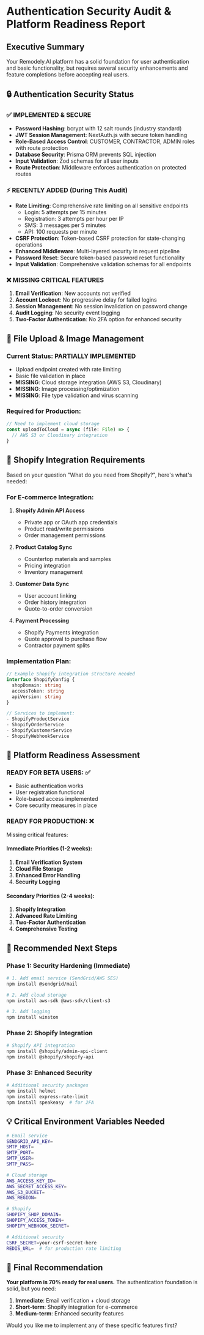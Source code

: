 # Authentication Security Audit & Platform Readiness Report

## Executive Summary
Your Remodely.AI platform has a solid foundation for user authentication and basic functionality, but requires several security enhancements and feature completions before accepting real users.

## 🔒 Authentication Security Status

### ✅ IMPLEMENTED & SECURE
- **Password Hashing**: bcrypt with 12 salt rounds (industry standard)
- **JWT Session Management**: NextAuth.js with secure token handling
- **Role-Based Access Control**: CUSTOMER, CONTRACTOR, ADMIN roles with route protection
- **Database Security**: Prisma ORM prevents SQL injection
- **Input Validation**: Zod schemas for all user inputs
- **Route Protection**: Middleware enforces authentication on protected routes

### ⚡ RECENTLY ADDED (During This Audit)
- **Rate Limiting**: Comprehensive rate limiting on all sensitive endpoints
  - Login: 5 attempts per 15 minutes
  - Registration: 3 attempts per hour per IP
  - SMS: 3 messages per 5 minutes
  - API: 100 requests per minute
- **CSRF Protection**: Token-based CSRF protection for state-changing operations
- **Enhanced Middleware**: Multi-layered security in request pipeline
- **Password Reset**: Secure token-based password reset functionality
- **Input Validation**: Comprehensive validation schemas for all endpoints

### ❌ MISSING CRITICAL FEATURES
1. **Email Verification**: New accounts not verified
2. **Account Lockout**: No progressive delay for failed logins
3. **Session Management**: No session invalidation on password change
4. **Audit Logging**: No security event logging
5. **Two-Factor Authentication**: No 2FA option for enhanced security

## 📁 File Upload & Image Management

### Current Status: PARTIALLY IMPLEMENTED
- Upload endpoint created with rate limiting
- Basic file validation in place
- **MISSING**: Cloud storage integration (AWS S3, Cloudinary)
- **MISSING**: Image processing/optimization
- **MISSING**: File type validation and virus scanning

### Required for Production:
```typescript
// Need to implement cloud storage
const uploadToCloud = async (file: File) => {
  // AWS S3 or Cloudinary integration
}
```

## 🛒 Shopify Integration Requirements

Based on your question "What do you need from Shopify?", here's what's needed:

### For E-commerce Integration:
1. **Shopify Admin API Access**
   - Private app or OAuth app credentials
   - Product read/write permissions
   - Order management permissions

2. **Product Catalog Sync**
   - Countertop materials and samples
   - Pricing integration
   - Inventory management

3. **Customer Data Sync**
   - User account linking
   - Order history integration
   - Quote-to-order conversion

4. **Payment Processing**
   - Shopify Payments integration
   - Quote approval to purchase flow
   - Contractor payment splits

### Implementation Plan:
```typescript
// Example Shopify integration structure needed
interface ShopifyConfig {
  shopDomain: string
  accessToken: string
  apiVersion: string
}

// Services to implement:
- ShopifyProductService
- ShopifyOrderService  
- ShopifyCustomerService
- ShopifyWebhookService
```

## 🚀 Platform Readiness Assessment

### READY FOR BETA USERS: ✅
- Basic authentication works
- User registration functional
- Role-based access implemented
- Core security measures in place

### READY FOR PRODUCTION: ❌
Missing critical features:

#### Immediate Priorities (1-2 weeks):
1. **Email Verification System**
2. **Cloud File Storage**
3. **Enhanced Error Handling**
4. **Security Logging**

#### Secondary Priorities (2-4 weeks):
1. **Shopify Integration**
2. **Advanced Rate Limiting**
3. **Two-Factor Authentication**
4. **Comprehensive Testing**

## 🔧 Recommended Next Steps

### Phase 1: Security Hardening (Immediate)
```bash
# 1. Add email service (SendGrid/AWS SES)
npm install @sendgrid/mail

# 2. Add cloud storage
npm install aws-sdk @aws-sdk/client-s3

# 3. Add logging
npm install winston
```

### Phase 2: Shopify Integration
```bash
# Shopify API integration
npm install @shopify/admin-api-client
npm install @shopify/shopify-api
```

### Phase 3: Enhanced Security
```bash
# Additional security packages
npm install helmet
npm install express-rate-limit
npm install speakeasy  # for 2FA
```

## 💡 Critical Environment Variables Needed

```bash
# Email service
SENDGRID_API_KEY=
SMTP_HOST=
SMTP_PORT=
SMTP_USER=
SMTP_PASS=

# Cloud storage
AWS_ACCESS_KEY_ID=
AWS_SECRET_ACCESS_KEY=
AWS_S3_BUCKET=
AWS_REGION=

# Shopify
SHOPIFY_SHOP_DOMAIN=
SHOPIFY_ACCESS_TOKEN=
SHOPIFY_WEBHOOK_SECRET=

# Additional security
CSRF_SECRET=your-csrf-secret-here
REDIS_URL=  # for production rate limiting
```

## 🎯 Final Recommendation

**Your platform is 70% ready for real users.** The authentication foundation is solid, but you need:

1. **Immediate**: Email verification + cloud storage
2. **Short-term**: Shopify integration for e-commerce
3. **Medium-term**: Enhanced security features

Would you like me to implement any of these specific features first?
